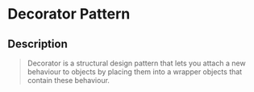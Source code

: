 # Decorator Pattern 


## Description

> Decorator is a structural design pattern that lets you attach a new behaviour to objects by placing them into a wrapper objects that contain these behaviour.
